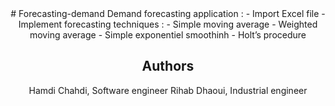 <div align="center">
# Forecasting-demand
Demand forecasting application :
- Import Excel file
- Implement forecasting techniques :
  - Simple moving average
  - Weighted moving average
  - Simple exponentiel smoothinh
  - Holt’s procedure
  
## Authors
Hamdi Chahdi, Software engineer
Rihab Dhaoui, Industrial engineer


</div>
